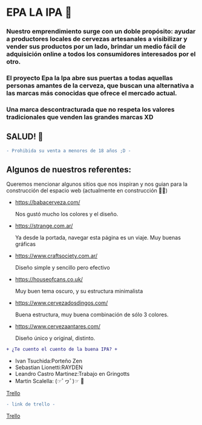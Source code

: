 # EPA LA IPA 🍺

### Nuestro emprendimiento surge con un doble propósito: ayudar a productores locales de cervezas artesanales a visibilizar y vender sus productos por un lado, brindar un medio fácil de adquisición online a todos los consumidores interesados por el otro.

### El proyecto Epa la Ipa abre sus puertas a todas aquellas personas amantes de la cerveza, que buscan una alternativa a las marcas más conocidas que ofrece el mercado actual.

### Una marca descontracturada que no respeta los valores tradicionales que venden las grandes marcas XD

## SALUD! 🍻

```diff
- Prohibida su venta a menores de 18 años ;D -
```

## Algunos de nuestros referentes:

Queremos mencionar algunos sitios que nos inspiran y nos guian para la construcción del espacio web (actualmente en construcción 🐱‍🏍)

- https://babacerveza.com/

  Nos gustó mucho los colores y el diseño.

- https://strange.com.ar/

  Ya desde la portada, navegar esta página es un viaje. Muy buenas gráficas

- https://www.craftsociety.com.ar/

  Diseño simple y sencillo pero efectivo

- https://houseofcans.co.uk/

  Muy buen tema oscuro, y su estructura minimalista

- https://www.cervezadosdingos.com/

  Buena estructura, muy buena combinación de sólo 3 colores.

- https://www.cervezaantares.com/

  Diseño único y original, distinto.

```diff
+ ¿Te cuento el cuento de la buena IPA? +
```
* Ivan Tsuchida:Porteño Zen
* Sebastian Lionetti:RAYDEN
* Leandro Castro Martinez:Trabajo en Gringotts
* Martin Scalella:  (☞ﾟヮﾟ)☞   🎸

[Trello](https://trello.com/b/j1ZSAzwk/pr-integrador)
```diff
- link de trello -
```
[Trello](https://trello.com/b/j1ZSAzwk/pr-integrador)

